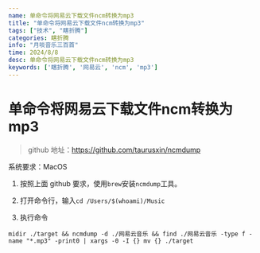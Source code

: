 ```yaml
---
name: 单命令将网易云下载文件ncm转换为mp3
title: "单命令将网易云下载文件ncm转换为mp3"
tags: ["技术", "瞎折腾"]
categories: 瞎折腾
info: "月啖音乐三百首"
time: 2024/8/8
desc: 单命令将网易云下载文件ncm转换为mp3
keywords: ['瞎折腾', '网易云', 'ncm', 'mp3']
---
```


# 单命令将网易云下载文件ncm转换为mp3

> github 地址：https://github.com/taurusxin/ncmdump

系统要求：MacOS

1. 按照上面 github 要求，使用`brew`安装`ncmdump`工具。

2. 打开命令行，输入`cd /Users/$(whoami)/Music`
3. 执行命令

`midir ./target && ncmdump -d ./网易云音乐 && find ./网易云音乐 -type f -name "*.mp3" -print0 | xargs -0 -I {} mv {} ./target`